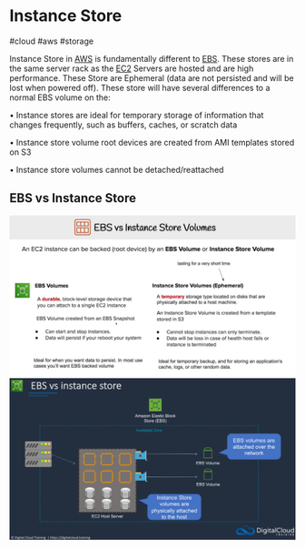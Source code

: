 # Instance Store
#cloud #aws #storage 

Instance Store in [AWS](Cloud%20Computing/AWS/AWS.md) is fundamentally different to [EBS](Cloud%20Computing/AWS/Storage/EBS.md). These stores are in the same server rack as the [EC2](Cloud%20Computing/AWS/Compute/EC2.md) Servers are hosted and are high performance.  These Store are Ephemeral (data are not persisted and will be lost when powered off). These store will have several differences to a normal EBS volume on the:

• Instance stores are ideal for temporary storage of information that changes frequently, such as buffers, caches, or scratch data 

• Instance store volume root devices are created from AMI templates stored on S3 

• Instance store volumes cannot be detached/reattached

## EBS vs Instance Store
![](Attachments/Pasted%20image%2020230308225409.png)
![](Attachments/Pasted%20image%2020230308224841.png)

